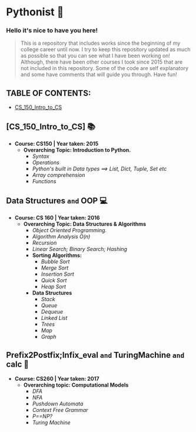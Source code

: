 # Pythonist :snake:

### Hello it's nice to have you here!
> This is a repository that includes works since the beginning of my college career until now.
> I try to keep this repository updated as much as possible so that you can see what I have been working on!
> Although, there have been other courses I took since 2015 that are not included in this repository.
> Some of the code are self explanatory and some have comments that will guide you through. Have fun!

## TABLE OF CONTENTS:
   * [CS_150_Intro_to_CS](#CS_150_Intro_to_CS)

## [CS_150_Intro_to_CS] :books:

* **Course: CS150 \| Year taken: 2015**
    * **Overarching Topic: Introduction to Python.**
      * *Syntax*
      * *Operations*
      * *Python's built in Data types ==> List, Dict, Tuple, Set etc*
      * *Array comprehension*
      * *Functions*

## Data Structures ```and``` OOP :computer:
* **Course: CS 160 \| Year taken: 2016**
  * **Overarching Topic: Data Structures & Algorithms**
    * *Object Oriented Programming.*
    * *Algorithm Analysis O(n)*
    * *Recursion*
    * *Linear Search; Binary Search; Hashing*
    * **Sorting Algorithms:**
      * *Bubble Sort*
      * *Merge Sort*
      * *Insertion Sort*
      * *Quick Sort*
      * *Heap Sort*
    * **Data Structures**
      * *Stack*
      * *Queue*
      * *Dequeue*
      * *Linked List*
      * *Trees*
      * *Map*
      * *Graph*

## Prefix2Postfix;Infix_eval ```and``` TuringMachine ```and``` calc :vhs:
* **Course: CS260 \| Year taken: 2017**
  * **Overarching topic: Computational Models**
    * *DFA*
    * *NFA*
    * *Pushdown Automata*
    * *Context Free Grammar*
    * *P==NP?*
    * *Turing Machine*
